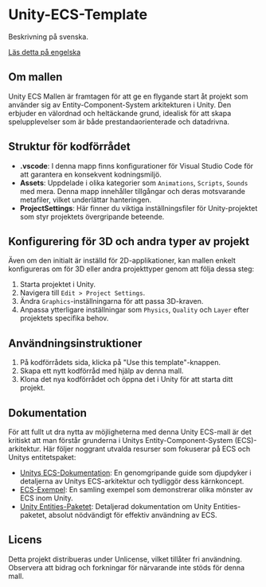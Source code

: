 # Unity-ECS-Template

Beskrivning på svenska.

[Läs detta på engelska](./README.md)


## Om mallen

Unity ECS Mallen är framtagen för att ge en flygande start åt projekt som använder sig av Entity-Component-System arkitekturen i Unity. Den erbjuder en välordnad och heltäckande grund, idealisk för att skapa spelupplevelser som är både prestandaorienterade och datadrivna.

## Struktur för kodförrådet

- **.vscode**: I denna mapp finns konfigurationer för Visual Studio Code för att garantera en konsekvent kodningsmiljö.
- **Assets**: Uppdelade i olika kategorier som `Animations`, `Scripts`, `Sounds` med mera. Denna mapp innehåller tillgångar och deras motsvarande metafiler, vilket underlättar hanteringen.
- **ProjectSettings**: Här finner du viktiga inställningsfiler för Unity-projektet som styr projektets övergripande beteende.

## Konfigurering för 3D och andra typer av projekt

Även om den initialt är inställd för 2D-applikationer, kan mallen enkelt konfigureras om för 3D eller andra projekttyper genom att följa dessa steg:
1. Starta projektet i Unity.
2. Navigera till `Edit > Project Settings`.
3. Ändra `Graphics`-inställningarna för att passa 3D-kraven.
4. Anpassa ytterligare inställningar som `Physics`, `Quality` och `Layer` efter projektets specifika behov.

## Användningsinstruktioner

1. På kodförrådets sida, klicka på "Use this template"-knappen.
2. Skapa ett nytt kodförråd med hjälp av denna mall.
3. Klona det nya kodförrådet och öppna det i Unity för att starta ditt projekt.

## Dokumentation

För att fullt ut dra nytta av möjligheterna med denna Unity ECS-mall är det kritiskt att man förstår grunderna i Unitys Entity-Component-System (ECS)-arkitektur. Här följer noggrant utvalda resurser som fokuserar på ECS och Unitys entitetspaket:

- [Unitys ECS-Dokumentation](https://docs.unity3d.com/Manual/EntityComponentSystem.html): En genomgripande guide som djupdyker i detaljerna av Unitys ECS-arkitektur och tydliggör dess kärnkoncept.
- [ECS-Exempel](https://github.com/Unity-Technologies/EntityComponentSystemSamples): En samling exempel som demonstrerar olika mönster av ECS inom Unity.
- [Unity Entities-Paketet](https://docs.unity3d.com/Packages/com.unity.entities@0.17/manual/index.html): Detaljerad dokumentation om Unity Entities-paketet, absolut nödvändigt för effektiv användning av ECS.

## Licens

Detta projekt distribueras under Unlicense, vilket tillåter fri användning. Observera att bidrag och forkningar för närvarande inte stöds för denna mall.
